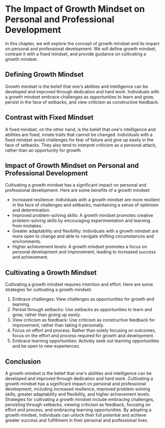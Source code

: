 The Impact of Growth Mindset on Personal and Professional Development
==============================================================================================================

In this chapter, we will explore the concept of growth mindset and its impact on personal and professional development. We will define growth mindset, contrast it with a fixed mindset, and provide guidance on cultivating a growth mindset.

Defining Growth Mindset
-----------------------

Growth mindset is the belief that one's abilities and intelligence can be developed and improved through dedication and hard work. Individuals with a growth mindset embrace challenges as opportunities to learn and grow, persist in the face of setbacks, and view criticism as constructive feedback.

Contrast with Fixed Mindset
---------------------------

A fixed mindset, on the other hand, is the belief that one's intelligence and abilities are fixed, innate traits that cannot be changed. Individuals with a fixed mindset avoid challenges for fear of failure and give up easily in the face of setbacks. They also tend to interpret criticism as a personal attack, rather than an opportunity for growth.

Impact of Growth Mindset on Personal and Professional Development
-----------------------------------------------------------------

Cultivating a growth mindset has a significant impact on personal and professional development. Here are some benefits of a growth mindset:

* Increased resilience: Individuals with a growth mindset are more resilient in the face of challenges and setbacks, maintaining a sense of optimism and determination.
* Improved problem-solving skills: A growth mindset promotes creative problem-solving skills by encouraging experimentation and learning from mistakes.
* Greater adaptability and flexibility: Individuals with a growth mindset are more open to change and able to navigate shifting circumstances and environments.
* Higher achievement levels: A growth mindset promotes a focus on personal development and improvement, leading to increased success and achievement.

Cultivating a Growth Mindset
----------------------------

Cultivating a growth mindset requires intention and effort. Here are some strategies for cultivating a growth mindset:

1. Embrace challenges: View challenges as opportunities for growth and learning.
2. Persist through setbacks: Use setbacks as opportunities to learn and grow, rather than giving up easily.
3. View criticism as feedback: Use criticism as constructive feedback for improvement, rather than taking it personally.
4. Focus on effort and process: Rather than solely focusing on outcomes, focus on the effort and process required for growth and development.
5. Embrace learning opportunities: Actively seek out learning opportunities and be open to new experiences.

Conclusion
----------

A growth mindset is the belief that one's abilities and intelligence can be developed and improved through dedication and hard work. Cultivating a growth mindset has a significant impact on personal and professional development, including increased resilience, improved problem-solving skills, greater adaptability and flexibility, and higher achievement levels. Strategies for cultivating a growth mindset include embracing challenges, persisting through setbacks, viewing criticism as feedback, focusing on effort and process, and embracing learning opportunities. By adopting a growth mindset, individuals can unlock their full potential and achieve greater success and fulfillment in their personal and professional lives.
